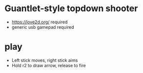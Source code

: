 # Guantlet-style topdown shooter

- https://love2d.org/ required
- generic usb gamepad required

# play

- Left stick moves, right stick aims
- Hold r2 to draw arrow, release to fire
